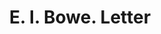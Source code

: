 ---
doi: 10.7916/D82245WK
date_other: '1917'
date_other_textual: '1917'
form: correspondence
genre:
- Letters (correspondence)
name:
- E. I. Bowe
object_in_context_url: https://biggert.cul.columbia.edu/items/view/ave_biggert_01558
subject_hierarchical_geographic:
- Huron, South Dakota, United States
subject_name:
- E. I. Bowe
title: E. I. Bowe. Letter
sort_title: E. I. Bowe. Letter
call_number: ave_biggert_01558
coordinates:
- 44.35916666666667,-98.21805555555555
pid: ave_biggert_01558
identifiers: ave_biggert_01558
thumbnail: https://derivativo-1.library.columbia.edu/iiif/2/ldpd:343929/full/!256,256/0/native.jpg
permalink: /biggert/ave_biggert_01558/
layout: iiif-image-page
---